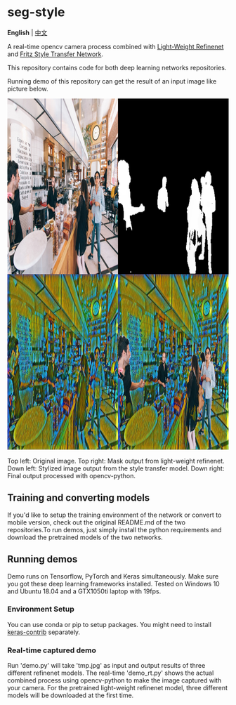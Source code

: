 # seg-style
**English** | [中文](./README.CN.md)

A real-time opencv camera process combined with [Light-Weight Refinenet](https://github.com/DrSleep/light-weight-refinenet) and [Fritz Style Transfer Network](https://github.com/fritzlabs/fritz-models/tree/master/style_transfer). 

This repository contains code for both deep learning networks repositories.

Running demo of this repository can get the result of an input image like picture below.

<img src="./img/rf_lw50_person_result.jpg" width="1200" height="800">

Top left: Original image. Top right: Mask output from light-weight refinenet. Down left: Stylized image output from the style transfer model. Down right: Final output processed with opencv-python.

## Training and converting models

If you'd like to setup the training environment of the network or convert to mobile version, check out the original README.md of the two repositories.To run demos, just simply install the python requirements and download the pretrained models of the two networks.

## Running demos

Demo runs on Tensorflow, PyTorch and Keras simultaneously. Make sure you got these deep learning frameworks installed. Tested on Windows 10 and Ubuntu 18.04 and a GTX1050ti laptop with 19fps.

### Environment Setup

You can use conda or pip to setup packages. You might need to install [keras-contrib](https://github.com/keras-team/keras-contrib) separately.

### Real-time captured demo

Run 'demo.py' will take 'tmp.jpg' as input and output results of three different refinenet models. The real-time 'demo_rt.py' shows the actual combined process using opencv-python to make the image captured with your camera. For the pretrained light-weight refinenet model, three different models will be downloaded at the first time.
